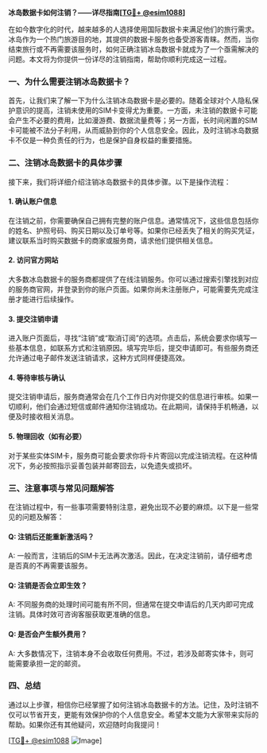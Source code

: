 **冰岛数据卡如何注销？——详尽指南[[TG💪+ @esim1088](https://t.me/s/esim1088)]**

在如今数字化的时代，越来越多的人选择使用国际数据卡来满足他们的旅行需求。冰岛作为一个热门旅游目的地，其提供的数据卡服务也备受游客青睐。然而，当你结束旅行或不再需要该服务时，如何正确注销冰岛数据卡就成为了一个亟需解决的问题。本文将为你提供一份详尽的注销指南，帮助你顺利完成这一过程。

### 一、为什么需要注销冰岛数据卡？

首先，让我们来了解一下为什么注销冰岛数据卡是必要的。随着全球对个人隐私保护意识的提高，注销未使用的SIM卡变得尤为重要。一方面，未注销的数据卡可能会产生不必要的费用，比如漫游费、数据流量费等；另一方面，长时间闲置的SIM卡可能被不法分子利用，从而威胁到你的个人信息安全。因此，及时注销冰岛数据卡不仅是一种负责任的行为，也是保护自身权益的重要措施。

### 二、注销冰岛数据卡的具体步骤

接下来，我们将详细介绍注销冰岛数据卡的具体步骤。以下是操作流程：

#### 1. **确认账户信息**
在注销之前，你需要确保自己拥有完整的账户信息。通常情况下，这些信息包括你的姓名、护照号码、购买日期以及订单号等。如果你已经丢失了相关的购买凭证，建议联系当时购买数据卡的商家或服务商，请求他们提供相关信息。

#### 2. **访问官方网站**
大多数冰岛数据卡的服务商都提供了在线注销服务。你可以通过搜索引擎找到对应的服务商官网，并登录到你的账户页面。如果你尚未注册账户，可能需要先完成注册才能进行后续操作。

#### 3. **提交注销申请**
进入账户页面后，寻找“注销”或“取消订阅”的选项。点击后，系统会要求你填写一些基本信息，如联系方式和注销原因。填写完毕后，提交申请即可。有些服务商还允许通过电子邮件发送注销请求，这种方式同样便捷高效。

#### 4. **等待审核与确认**
提交注销申请后，服务商通常会在几个工作日内对你提交的信息进行审核。如果一切顺利，他们会通过短信或邮件通知你注销成功。在此期间，请保持手机畅通，以便及时接收相关消息。

#### 5. **物理回收（如有必要）**
对于某些实体SIM卡，服务商可能会要求你将卡片寄回以完成注销流程。在这种情况下，务必按照指示妥善包装并邮寄回去，以免遗失或损坏。

### 三、注意事项与常见问题解答

在注销过程中，有一些事项需要特别注意，避免出现不必要的麻烦。以下是一些常见的问题及解答：

#### Q: 注销后还能重新激活吗？
A: 一般而言，注销后的SIM卡无法再次激活。因此，在决定注销前，请仔细考虑是否真的不再需要该服务。

#### Q: 注销是否会立即生效？
A: 不同服务商的处理时间可能有所不同，但通常在提交申请后的几天内即可完成注销。具体时效可咨询客服获取更准确的信息。

#### Q: 是否会产生额外费用？
A: 大多数情况下，注销本身不会收取任何费用。不过，若涉及邮寄实体卡，则可能需要承担一定的邮资。

### 四、总结

通过以上步骤，相信你已经掌握了如何注销冰岛数据卡的方法。记住，及时注销不仅可以节省开支，更能有效保护你的个人信息安全。希望本文能为大家带来实际的帮助。如果你还有其他疑问，欢迎随时向我提问！

[[TG💪+ @esim1088](https://t.me/s/esim1088) ![Image](https://i.postimg.cc/4NQfJmqS/Snipaste-2025-05-13-00-14-12.png)]